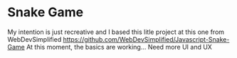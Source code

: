 # Snake Game
My intention is just recreative and I based this litle project at this one from WebDevSimplified https://github.com/WebDevSimplified/Javascript-Snake-Game
At this moment, the basics are working...
Need more UI and UX
